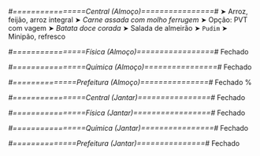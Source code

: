 
*#================Central (Almoço)================#*
➤ Arroz, feijão, arroz integral
➤ *Carne assada com molho ferrugem*
➤ Opção: PVT com vagem
➤ *Batata doce corada*
➤ Salada de almeirão
➤ `Pudim`
➤ Minipão, refresco

*#================Física (Almoço)=================#*
Fechado

*#================Química (Almoço)================#*
Fechado

*#==============Prefeitura (Almoço)===============#*
Fechado
%

*#================Central (Jantar)================#*
Fechado

*#================Física (Jantar)=================#*
Fechado

*#================Química (Jantar)================#*
Fechado

*#==============Prefeitura (Jantar)===============#*
Fechado
